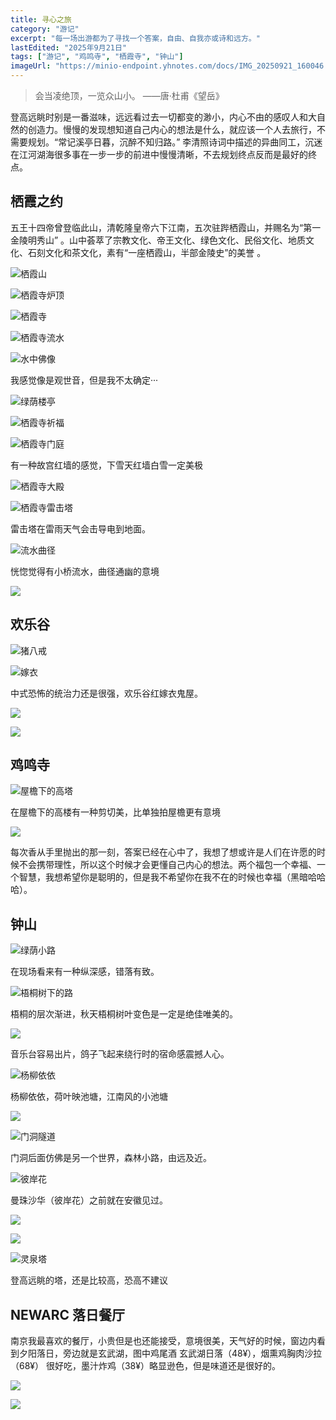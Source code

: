 ```yaml
---
title: 寻心之旅
category: "游记"
excerpt: "每一场出游都为了寻找一个答案，自由、自我亦或诗和远方。"
lastEdited: "2025年9月21日"
tags: ["游记", "鸡鸣寺", "栖霞寺", "钟山"]
imageUrl: "https://minio-endpoint.yhnotes.com/docs/IMG_20250921_160046.jpg"
---
```


> 会当凌绝顶，一览众山小。
>——唐·杜甫《望岳》

登高远眺时别是一番滋味，远远看过去一切都变的渺小，内心不由的感叹人和大自然的创造力。慢慢的发现想知道自己内心的想法是什么，就应该一个人去旅行，不需要规划。“常记溪亭日暮，沉醉不知归路。” 李清照诗词中描述的异曲同工，沉迷在江河湖海很多事在一步一步的前进中慢慢清晰，不去规划终点反而是最好的终点。

## 栖霞之约

五王十四帝曾登临此山，清乾隆皇帝六下江南，五次驻跸栖霞山，并赐名为“第一金陵明秀山” 。山中荟萃了宗教文化、帝王文化、绿色文化、民俗文化、地质文化、石刻文化和茶文化，素有“一座栖霞山，半部金陵史”的美誉 。

![栖霞山](https://minio-endpoint.yhnotes.com/docs/IMG_20250920_145819.jpg)

![栖霞寺炉顶](https://minio-endpoint.yhnotes.com/docs/IMG_20250920_150304.jpg)



![栖霞寺](https://minio-endpoint.yhnotes.com/docs/IMG_20250920_150120.jpg)

![栖霞寺流水](https://minio-endpoint.yhnotes.com/docs/IMG_20250920_150432.jpg)

![水中佛像](https://minio-endpoint.yhnotes.com/docs/IMG_20250920_150537.jpg)

我感觉像是观世音，但是我不太确定···

![绿荫楼亭](https://minio-endpoint.yhnotes.com/docs/IMG_20250920_150726.jpg)

![栖霞寺祈福](https://minio-endpoint.yhnotes.com/docs/IMG_20250920_151214.jpg)

![栖霞寺门庭](https://minio-endpoint.yhnotes.com/docs/IMG_20250920_151246.jpg)

有一种故宫红墙的感觉，下雪天红墙白雪一定美极

![栖霞寺大殿](https://minio-endpoint.yhnotes.com/docs/IMG_20250920_151413.jpg)

![栖霞寺雷击塔](https://minio-endpoint.yhnotes.com/docs/IMG_20250920_151631.jpg)

雷击塔在雷雨天气会击导电到地面。

![流水曲径](https://minio-endpoint.yhnotes.com/docs/IMG_20250920_152437.jpg)

恍惚觉得有小桥流水，曲径通幽的意境

![](https://minio-endpoint.yhnotes.com/docs/IMG_20250920_152721.jpg)

## 欢乐谷

![猪八戒](https://minio-endpoint.yhnotes.com/docs/IMG_20250920_171851.jpg)

![嫁衣](https://minio-endpoint.yhnotes.com/docs/IMG_20250920_172632.jpg)

中式恐怖的统治力还是很强，欢乐谷红嫁衣鬼屋。

![](https://minio-endpoint.yhnotes.com/docs/IMG_20250920_180455.jpg)

![](https://minio-endpoint.yhnotes.com/docs/IMG_20250920_181819.jpg)

## 鸡鸣寺

![屋檐下的高塔](https://minio-endpoint.yhnotes.com/docs/IMG_20250921_124151.jpg)

在屋檐下的高楼有一种剪切美，比单独拍屋檐更有意境

![](https://minio-endpoint.yhnotes.com/docs/IMG_20250921_124802.jpg)

每次香从手里抛出的那一刻，答案已经在心中了，我想了想或许是人们在许愿的时候不会携带理性，所以这个时候才会更懂自己内心的想法。两个福包一个幸福、一个智慧，我想希望你是聪明的，但是我不希望你在我不在的时候也幸福（黑暗哈哈哈）。

## 钟山

![绿荫小路](https://minio-endpoint.yhnotes.com/docs/IMG_20250921_135536.jpg)

在现场看来有一种纵深感，错落有致。

![梧桐树下的路](https://minio-endpoint.yhnotes.com/docs/IMG_20250921_151905.jpg)

梧桐的层次渐进，秋天梧桐树叶变色是一定是绝佳唯美的。

![](https://minio-endpoint.yhnotes.com/docs/IMG_20250921_150424.jpg)

音乐台容易出片，鸽子飞起来绕行时的宿命感震撼人心。

![杨柳依依](https://minio-endpoint.yhnotes.com/docs/IMG_20250921_153329.jpg)

杨柳依依，荷叶映池塘，江南风的小池塘

![](https://minio-endpoint.yhnotes.com/docs/IMG_20250921_153405.jpg)

![门洞隧道](https://minio-endpoint.yhnotes.com/docs/IMG_20250921_153521.jpg)

门洞后面仿佛是另一个世界，森林小路，由远及近。

![彼岸花](https://minio-endpoint.yhnotes.com/docs/IMG_20250921_154048.jpg)

曼珠沙华（彼岸花）之前就在安徽见过。

![](https://minio-endpoint.yhnotes.com/docs/IMG_20250921_154221.jpg)

![](https://minio-endpoint.yhnotes.com/docs/IMG_20250921_154311.jpg)

![灵泉塔](https://minio-endpoint.yhnotes.com/docs/IMG_20250921_155208.jpg)

登高远眺的塔，还是比较高，恐高不建议

## NEWARC 落日餐厅

南京我最喜欢的餐厅，小贵但是也还能接受，意境很美，天气好的时候，窗边内看到夕阳落日，旁边就是玄武湖，图中鸡尾酒 玄武湖日落（48¥），烟熏鸡胸肉沙拉（68¥） 很好吃，墨汁炸鸡（38¥）略显逊色，但是味道还是很好的。

![](https://minio-endpoint.yhnotes.com/docs/IMG_20250921_172901.jpg)

![](https://minio-endpoint.yhnotes.com/docs/IMG_20250921_172152.jpg)
